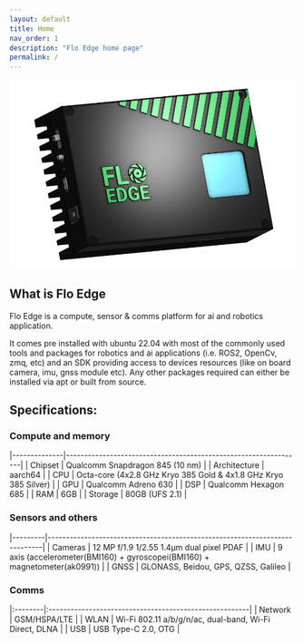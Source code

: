 ```yaml
---
layout: default
title: Home
nav_order: 1
description: "Flo Edge home page"
permalink: /
---
```


![](/assets/images/flo_edge.png)

## What is Flo Edge
Flo Edge is a compute, sensor & comms platform for ai and robotics application.

It comes pre installed with ubuntu 22.04 with most of the commonly used tools and packages for robotics and ai applications (i.e. ROS2, OpenCv, zmq, etc) and an SDK providing access to devices resources (like on board camera, imu, gnss module etc). Any other packages required can either be installed via apt or built from source.

## Specifications:
### Compute and memory

|--------------|-----------------------------------------------------------------|
| Chipset      | Qualcomm Snapdragon 845 (10 nm)                                 |
| Architecture | aarch64                                                         |
| CPU          | Octa-core (4x2.8 GHz Kryo 385 Gold & 4x1.8 GHz Kryo 385 Silver) |
| GPU          | Qualcomm Adreno 630                                             |
| DSP          | Qualcomm Hexagon 685                                            |
| RAM          | 6GB                                                             |
| Storage      | 80GB (UFS 2.1)                                                  |

### Sensors and others

|---------|----------------------------------------------------------------------------|
| Cameras | 12 MP f/1.9 1/2.55 1.4µm dual pixel PDAF                                   |
| IMU     | 9 axis (accelerometer(BMI160) + gyroscopei(BMI160) + magnetometer(ak0991)) |
| GNSS    | GLONASS, Beidou, GPS, QZSS, Galileo                                        |

### Comms

|:--------|:-------------------------------------------------------|
| Network | GSM/HSPA/LTE                                           |
| WLAN    | Wi-Fi 802.11 a/b/g/n/ac, dual-band, Wi-Fi Direct, DLNA |
| USB     | USB Type-C 2.0, OTG                                    |
